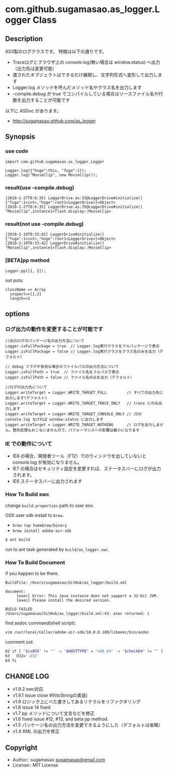 # com.github.sugamasao.as_logger.Logger Class

## Description

AS3製のログクラスです。
特徴は以下の通りです。

* Traceログとブラウザ上の console.log(無い場合は window.status) へ出力（出力先は変更可能）
* 渡されたオブジェクトはできるだけ展開し、文字列形式へ変形して出力します
* Logger.log メソッドを呼んだメソッド名やクラス名を出力します
* -compile.debug が true でコンパイルしている場合はソースファイル名や行数を出力することが可能です

以下に ASDoc があります。

* http://sugamasao.github.com/as_logger

## Synopsis

### use code

```as3
import com.github.sugamasao.as_logger.Logger

Logger.log({"hoge":this, "fuga":1});
Logger.log("MovieClip", new MovieClip());
```

### result(use -compile.debug)

```
[2010-1-27T0:6:35] LoggerDrive.as:33@LoggerDrive#initialize() {"fuga":1<int>,"hoge":root1<LoggerDrive>}<Object>
[2010-1-27T0:6:35] LoggerDrive.as:35@LoggerDrive#initialize() "MovieClip",instance1<flash.display::MovieClip>
```

### result(not use -compile.debug)

```
[2010-2-10T0:33:42] LoggerDrive#initialize() {"fuga":1<int>,"hoge":root1<LoggerDrive>}<Object>
[2010-2-10T0:33:42] LoggerDrive#initialize() "MovieClip",instance1<flash.display::MovieClip>
```

### [BETA]pp method

```as3
Logger.pp([1, 2]);
```

out puts.

```
className => Array
  inspect=>[1,2]
  length=>2
```

## options

### ログ出力の動作を変更することが可能です


```as3
//出力ログのパッケージ名の出力方法について
Logger.isFullPackage = true  // Logger.log実行クラスをフルパッケージで表示
Logger.isFullPackage = false // Logger.log実行クラスをクラス名のみを出力（デフォルト）

// debug フラグが有効な場合のファイルパスの出力方法について
Logger.isFullPath = true  // ファイル名をフルパスで表示
Logger.isFullPath = false // ファイル名のみを出力（デフォルト）

//ログの出力先について
Logger.writeTarget = Logger.WRITE_TARGET_FULL         // すべての出力先に出力します(デフォルト)
Logger.writeTarget = Logger.WRITE_TARGET_TRACE_ONLY   // trace にのみ出力します
Logger.writeTarget = Logger.WRITE_TARGET_CONSOLE_ONLY // JSの console.log なければ window.status に出力します
Logger.writeTarget = Logger.WRITE_TARGET_NOTHING      // ログを出力しません。整形処理もおこないませんので、パフォーマンスへの影響は最小になります
```

### IE での動作について

* IE8 の場合、開発者ツール（F12）でのウィンドウを出していないと console.log が有効になりません。
* IE7 の場合はセキュリティ設定を変更すれば、ステータスバーにログが出力されます。
* IE6 ステータスバーに出力されます

### How To Build swc

change `build.properties` path to user env.

OSX user sdk install to `brew`.

- `brew tap homebrew/binary`
- `brew install adobe-air-sdk`

```sh
$ ant build
```

run to ant task generated by `build/as_logger.swc`.

### How To Build Document

if you happen to be there.

```
Buildfile: /Users/sugamasao/GitHub/as_logger/build.xml

document:
     [exec] Error: This Java instance does not support a 32-bit JVM.
     [exec] Please install the desired version.

BUILD FAILED
/Users/sugamasao/GitHub/as_logger/build.xml:43: exec returned: 1
```

find asdoc command(shell script).

```sh
vim /usr/local/Cellar/adobe-air-sdk/18.0.0.180/libexec/bin/asdoc
```

comment out.

```sh
62 if [ "$isOSX" != "" -a "$HOSTTYPE" = "x86_64" -a "$check64" != "" ]; then
63   D32='-d32'
64 fi
```

## CHANGE LOG

* v1.9.2 swc対応
* v1.9.1 issue close #9(toStringの実装)
* v1.9 ロジック上にべた書きしてあるリテラルをリファクタリング
* v1.8 issue 14 fixed
* v1.7 pp メソッドについて文言などを修正
* v1.6 fixed issue #12, #13, and beta pp method.
* v1.5 パッケージ名の出力方法を変更できるようにした（デフォルトは省略）
* v1.4 XML の出力を修正

## Copyright

* Author:: sugamasao <sugamasao@gmail.com>
* License:: MIT License
